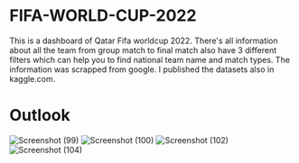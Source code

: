 # FIFA-WORLD-CUP-2022
This is a dashboard of Qatar Fifa worldcup 2022. There's all information about all the team from group match to final match  also have 3 different filters which can help you to find national team name and match types. The information was scrapped from google. I published the datasets also in kaggle.com.
# Outlook
![Screenshot (99)](https://user-images.githubusercontent.com/119886324/208876878-1e332d8c-3c87-40aa-bf7d-4d31bf97bed0.png)
![Screenshot (100)](https://user-images.githubusercontent.com/119886324/208876905-b19cf16d-c096-4c17-93e8-ce832de5982d.png)
![Screenshot (102)](https://user-images.githubusercontent.com/119886324/208876925-6d29294c-738b-40f6-95fc-8b3d52514e24.png)
![Screenshot (104)](https://user-images.githubusercontent.com/119886324/208876937-09bf2c44-8be6-4630-98bb-00730d278b37.png)
